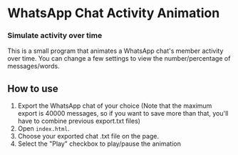 # WhatsApp Chat Activity Animation

### Simulate activity over time

This is a small program that animates a WhatsApp chat's member activity over time. You can change a few settings to view the number/percentage of messages/words.

## How to use

1. Export the WhatsApp chat of your choice (Note that the maximum export is 40000 messages, so if you want to save more than that, you'll have to combine previous export.txt files)
2. Open ```index.html```.
3. Choose your exported chat .txt file on the page.
4. Select the "Play" checkbox to play/pause the animation
